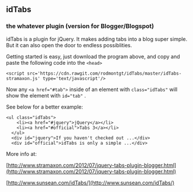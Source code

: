 ## idTabs
### the whatever plugin (version for Blogger/Blogspot)

idTabs is a plugin for jQuery.
It makes adding tabs into a blog super simple.
But it can also open the door to endless possiblities.

Getting started is easy, just download the program above,
and copy and paste the following code into the `<head>`
  

    <script src='https://cdn.rawgit.com/rodmontgt/idTabs/master/idTabs-stramaxon.js' type='text/javascript'/>

Now any `<a href="#tab">` inside of an element with `class="idTabs"`
will show the element with `id="tab"` .

See below for a better example:

    <ul class="idTabs"> 
        <li><a href="#jquery">jQuery</a></li> 
        <li><a href="#official">Tabs 3</a></li> 
      </ul> 
      <div id="jquery">If you haven't checked out ...</div> 
      <div id="official">idTabs is only a simple ...</div>

More info at:

[http://www.stramaxon.com/2012/07/jquery-tabs-plugin-blogger.html](http://www.stramaxon.com/2012/07/jquery-tabs-plugin-blogger.html)

[http://www.sunsean.com/idTabs/](http://www.sunsean.com/idTabs/)
<!--stackedit_data:
eyJoaXN0b3J5IjpbMTM5NjU2Mjc3MF19
-->
